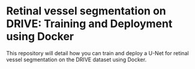 # Retinal vessel segmentation on DRIVE: Training and Deployment using Docker

This repository will detail how you can train and deploy a U-Net for retinal vessel segmentation on the DRIVE dataset using Docker.